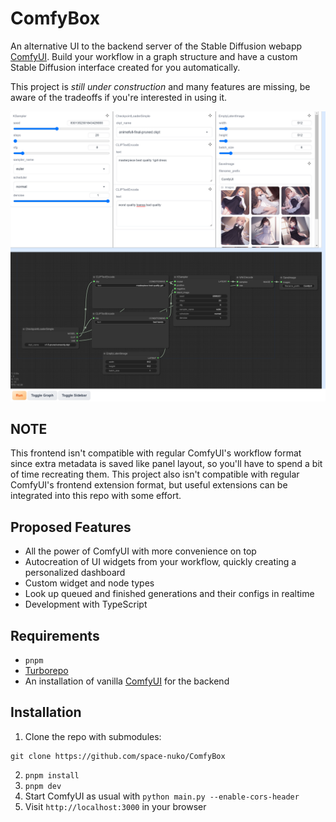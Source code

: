 # ComfyBox

An alternative UI to the backend server of the Stable Diffusion webapp [ComfyUI](https://github.com/comfyanonymous/ComfyUI). Build your workflow in a graph structure and have a custom Stable Diffusion interface created for you automatically.

This project is *still under construction* and many features are missing, be aware of the tradeoffs if you're interested in using it.

![Screenshot](./static/screenshot.png)

## NOTE

This frontend isn't compatible with regular ComfyUI's workflow format since extra metadata is saved like panel layout, so you'll have to spend a bit of time recreating them. This project also isn't compatible with regular ComfyUI's frontend extension format, but useful extensions can be integrated into this repo with some effort.

## Proposed Features
- All the power of ComfyUI with more convenience on top
- Autocreation of UI widgets from your workflow, quickly creating a personalized dashboard
- Custom widget and node types
- Look up queued and finished generations and their configs in realtime
- Development with TypeScript

## Requirements

- `pnpm`
- [Turborepo](https://turbo.build/repo/docs/installing)
- An installation of vanilla [ComfyUI](https://github.com/comfyanonymous/ComfyUI) for the backend

## Installation

1. Clone the repo with submodules:

```
git clone https://github.com/space-nuko/ComfyBox
```

2. `pnpm install`
3. `pnpm dev`
4. Start ComfyUI as usual with `python main.py --enable-cors-header`
5. Visit `http://localhost:3000` in your browser

